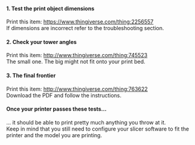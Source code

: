#### 1. Test the print object dimensions
Print this item: https://www.thingiverse.com/thing:2256557  
If dimensions are incorrect refer to the troubleshooting section.

#### 2. Check your tower angles
Print this item: http://www.thingiverse.com/thing:745523  
The small one. The big might not fit onto your print bed.

#### 3. The final frontier
Print this item: http://www.thingiverse.com/thing:763622  
Download the PDF and follow the instructions.

#### Once your printer passes these tests...
... it should be able to print pretty much anything you throw at it.  
Keep in mind that you still need to configure your slicer software to fit the printer and the model you are printing.